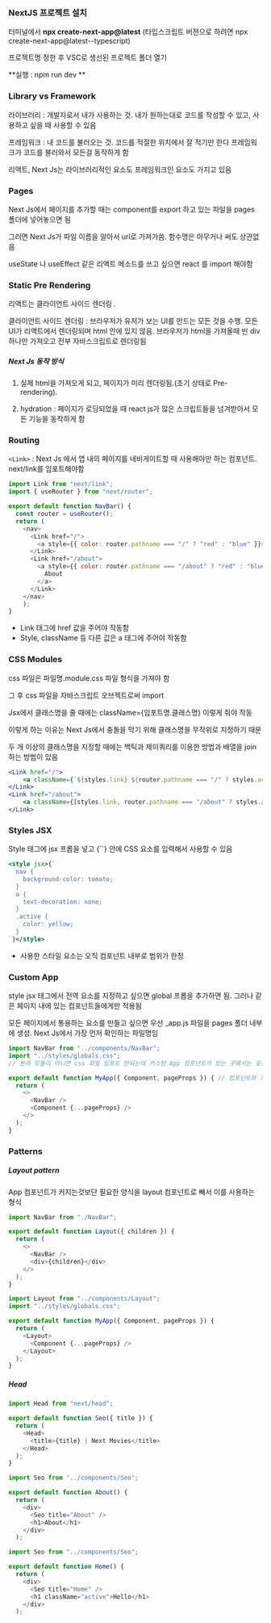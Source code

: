 ### NextJS 프로젝트 설치

터미널에서 **npx create-next-app@latest** (타입스크립트 버젼으로 하려면 npx create-next-app@latest--typescript)

프로젝트명 정한 후 VSC로 생선된 프로젝트 폴더 열기

**실행 : npm run dev ** 



### Library vs Framework

라이브러리 : 개발자로서 내가 사용하는 것. 내가 원하는대로 코드를 작성할 수 있고, 사용하고 싶을 때 사용할 수 있음

프레임워크 : 내 코드를 불러오는 것. 코드를 적절한 위치에서 잘 적기만 한다 프레임워크가 코드를 불러와서 모든걸 동작하게 함

리액트, Next Js는 라이브러리적인 요소도 프레임워크인 요소도 가지고 있음



### Pages

Next Js에서 페이지를 추가할 때는 component를 export 하고 있는 파일을 pages 폴더에 넣어놓으면 됨

그러면 Next Js가 파일 이름을 알아서 url로 가져가씀. 함수명은 아무거나 써도 상관없음

useState 나 useEffect 같은 리액트 메소드를 쓰고 싶으면 react 를 import 해야함



### Static Pre Rendering

리액트는 클라이언트 사이드 렌더링 . 

클라이언트 사이드 렌더링 : 브라우저가 유저가 보는 UI를 만드는 모든 것을 수행. 모든 UI가 리액트에서 렌더링되며 html 안에 있지 않음. 브라우저가 html을 가져올때 빈 div 하나만 가져오고 전부 자바스크립트로 렌더링됨

##### Next Js 동작 방식 

1. 실제 html을 가져오게 되고, 페이지가 미리 렌더링됨.(초기 상태로 Pre-rendering). 

2. hydration : 페이지가 로딩되었을 때 react js가 많은 스크립트들을 넘겨받아서 모든 기능을 동작하게 함



### Routing

`<Link>` : Next Js 에서 앱 내의 페이지를 네비게이트할 때 사용해야만 하는 컴포넌트. next/link를 임포트해야함

```js
import Link from "next/link";
import { useRouter } from "next/router";

export default function NavBar() {
  const router = useRouter();
  return (
    <nav>
      <Link href="/">
        <a style={{ color: router.pathname === "/" ? "red" : "blue" }}>Home</a>
      </Link>
      <Link href="/about">
        <a style={{ color: router.pathname === "/about" ? "red" : "blue" }}>
          About
        </a>
      </Link>
    </nav>
	);
}
```

* Link 태그에 href 값을 주어야 작동함
* Style, className 등 다른 값은 a 태그에 주어야 작동함



### CSS Modules

css 파일은 파일명.module.css 파일 형식을 가져야 함

그 후 css 파일을 자바스크립트 오브젝트로써 import

Jsx에서 클래스명을 줄 때에는 className={임포트명.클래스명} 이렇게 줘야 작동

이렇게 하는 이유는 Next Js에서 충돌을 막기 위해 클래스명을 무작위로 지정하기 때문

두 개 이상의 클래스명을 지정할 때에는 백틱과 제이쿼리를 이용한 방법과 배열을 join 하는 방법이 있음

```jsx
<Link href="/">
	<a className={`${styles.link} ${router.pathname === "/" ? styles.active : ""}`}>Home</a>
</Link>
<Link href="/about">
	<a className={[styles.link, router.pathname === "/about" ? styles.active : "",].join(" ")}>About</a>
</Link>
```



### Styles JSX

Style 태그에 jsx 프롭을 넣고 {``} 안에 CSS 요소를 입력해서 사용할 수 있음

```jsx
<style jsx>{`
  nav {
    background-color: tomato;
  }
  a {
    text-decoration: none;
  }
  .active {
    color: yellow;
  }
`}</style>
```

* 사용한 스타일 요소는 오직 컴포넌트 내부로 범위가 한정



### Custom App

style jsx 태그에서 전역 요소를 지정하고 싶으면 global 프롭을 추가하면 됨. 그러나 같은 페이지 내에 있는 컴포넌트들에게만 적용됨

모든 페이지에서 통용하는 요소를 만들고 싶으면 우선 _app.js 파일을 pages 폴더 내부에 생성. Next Js에서 가장 먼저 확인하는 파일명임

```js
import NavBar from "../components/NavBar";
import "../styles/globals.css"; 
// 본래 모듈이 아니면 css 파일 임포트 안되는데 커스텀 App 컴포넌트가 있는 곳에서는 모든 global styles를 임포트 할 수 있음

export default function MyApp({ Component, pageProps }) { // 컴포넌트와 프롭스를 변수로 가져와서 리턴
  return (
    <>
      <NavBar />
      <Component {...pageProps} />
    </>
  );
}
```



### Patterns

##### Layout pattern

App 컴포넌트가 커지는것보단 필요한 양식을 layout 컴포넌트로 빼서 이를 사용하는 형식

```js
import NavBar from "./NavBar";

export default function Layout({ children }) {
  return (
    <>
      <NavBar />
      <div>{children}</div>
    </>
  );
}
```

```js
import Layout from "../components/Layout";
import "../styles/globals.css";

export default function MyApp({ Component, pageProps }) {
  return (
    <Layout>
      <Component {...pageProps} />
    </Layout>
  );
}
```

##### Head

```js
import Head from "next/head";

export default function Seo({ title }) {
  return (
    <Head>
      <title>{title} | Next Movies</title>
    </Head>
  );
}
```

```js
import Seo from "../components/Seo";

export default function About() {
  return (
    <div>
      <Seo title="About" />
      <h1>About</h1>
    </div>
  );
```

```js
import Seo from "../components/Seo";

export default function Home() {
  return (
    <div>
      <Seo title="Home" />
      <h1 className="active">Hello</h1>
    </div>
  );
```

